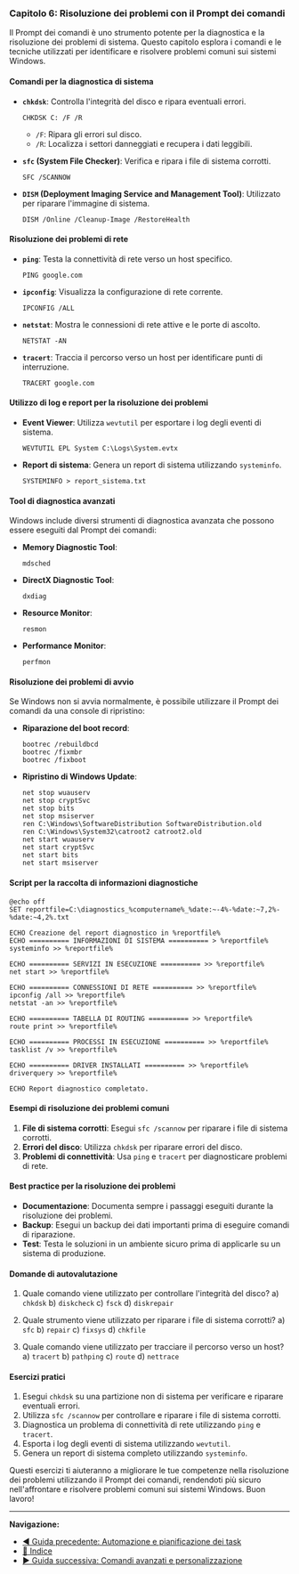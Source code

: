 ### Capitolo 6: Risoluzione dei problemi con il Prompt dei comandi

Il Prompt dei comandi è uno strumento potente per la diagnostica e la risoluzione dei problemi di sistema. Questo capitolo esplora i comandi e le tecniche utilizzati per identificare e risolvere problemi comuni sui sistemi Windows.

#### Comandi per la diagnostica di sistema

- **`chkdsk`**: Controlla l'integrità del disco e ripara eventuali errori.
  ```batch
  CHKDSK C: /F /R
  ```
  - `/F`: Ripara gli errori sul disco.
  - `/R`: Localizza i settori danneggiati e recupera i dati leggibili.

- **`sfc` (System File Checker)**: Verifica e ripara i file di sistema corrotti.
  ```batch
  SFC /SCANNOW
  ```

- **`DISM` (Deployment Imaging Service and Management Tool)**: Utilizzato per riparare l'immagine di sistema.
  ```batch
  DISM /Online /Cleanup-Image /RestoreHealth
  ```

#### Risoluzione dei problemi di rete

- **`ping`**: Testa la connettività di rete verso un host specifico.
  ```batch
  PING google.com
  ```

- **`ipconfig`**: Visualizza la configurazione di rete corrente.
  ```batch
  IPCONFIG /ALL
  ```

- **`netstat`**: Mostra le connessioni di rete attive e le porte di ascolto.
  ```batch
  NETSTAT -AN
  ```

- **`tracert`**: Traccia il percorso verso un host per identificare punti di interruzione.
  ```batch
  TRACERT google.com
  ```

#### Utilizzo di log e report per la risoluzione dei problemi

- **Event Viewer**: Utilizza `wevtutil` per esportare i log degli eventi di sistema.
  ```batch
  WEVTUTIL EPL System C:\Logs\System.evtx
  ```

- **Report di sistema**: Genera un report di sistema utilizzando `systeminfo`.
  ```batch
  SYSTEMINFO > report_sistema.txt
  ```

#### Tool di diagnostica avanzati

Windows include diversi strumenti di diagnostica avanzata che possono essere eseguiti dal Prompt dei comandi:

- **Memory Diagnostic Tool**:
  ```batch
  mdsched
  ```

- **DirectX Diagnostic Tool**:
  ```batch
  dxdiag
  ```

- **Resource Monitor**:
  ```batch
  resmon
  ```

- **Performance Monitor**:
  ```batch
  perfmon
  ```

#### Risoluzione dei problemi di avvio

Se Windows non si avvia normalmente, è possibile utilizzare il Prompt dei comandi da una console di ripristino:

- **Riparazione del boot record**:
  ```batch
  bootrec /rebuildbcd
  bootrec /fixmbr
  bootrec /fixboot
  ```

- **Ripristino di Windows Update**:
  ```batch
  net stop wuauserv
  net stop cryptSvc
  net stop bits
  net stop msiserver
  ren C:\Windows\SoftwareDistribution SoftwareDistribution.old
  ren C:\Windows\System32\catroot2 catroot2.old
  net start wuauserv
  net start cryptSvc
  net start bits
  net start msiserver
  ```

#### Script per la raccolta di informazioni diagnostiche

```batch
@echo off
SET reportfile=C:\diagnostics_%computername%_%date:~-4%-%date:~7,2%-%date:~4,2%.txt

ECHO Creazione del report diagnostico in %reportfile%
ECHO ========== INFORMAZIONI DI SISTEMA ========== > %reportfile%
systeminfo >> %reportfile%

ECHO ========== SERVIZI IN ESECUZIONE ========== >> %reportfile%
net start >> %reportfile%

ECHO ========== CONNESSIONI DI RETE ========== >> %reportfile%
ipconfig /all >> %reportfile%
netstat -an >> %reportfile%

ECHO ========== TABELLA DI ROUTING ========== >> %reportfile%
route print >> %reportfile%

ECHO ========== PROCESSI IN ESECUZIONE ========== >> %reportfile%
tasklist /v >> %reportfile%

ECHO ========== DRIVER INSTALLATI ========== >> %reportfile%
driverquery >> %reportfile%

ECHO Report diagnostico completato.
```

#### Esempi di risoluzione dei problemi comuni

1. **File di sistema corrotti**: Esegui `sfc /scannow` per riparare i file di sistema corrotti.
2. **Errori del disco**: Utilizza `chkdsk` per riparare errori del disco.
3. **Problemi di connettività**: Usa `ping` e `tracert` per diagnosticare problemi di rete.

#### Best practice per la risoluzione dei problemi

- **Documentazione**: Documenta sempre i passaggi eseguiti durante la risoluzione dei problemi.
- **Backup**: Esegui un backup dei dati importanti prima di eseguire comandi di riparazione.
- **Test**: Testa le soluzioni in un ambiente sicuro prima di applicarle su un sistema di produzione.

#### Domande di autovalutazione

1. Quale comando viene utilizzato per controllare l'integrità del disco?
   a) `chkdsk`
   b) `diskcheck`
   c) `fsck`
   d) `diskrepair`

2. Quale strumento viene utilizzato per riparare i file di sistema corrotti?
   a) `sfc`
   b) `repair`
   c) `fixsys`
   d) `chkfile`

3. Quale comando viene utilizzato per tracciare il percorso verso un host?
   a) `tracert`
   b) `pathping`
   c) `route`
   d) `nettrace`

#### Esercizi pratici

1. Esegui `chkdsk` su una partizione non di sistema per verificare e riparare eventuali errori.
2. Utilizza `sfc /scannow` per controllare e riparare i file di sistema corrotti.
3. Diagnostica un problema di connettività di rete utilizzando `ping` e `tracert`.
4. Esporta i log degli eventi di sistema utilizzando `wevtutil`.
5. Genera un report di sistema completo utilizzando `systeminfo`.

Questi esercizi ti aiuteranno a migliorare le tue competenze nella risoluzione dei problemi utilizzando il Prompt dei comandi, rendendoti più sicuro nell'affrontare e risolvere problemi comuni sui sistemi Windows. Buon lavoro!

---

**Navigazione:**
- [◀ Guida precedente: Automazione e pianificazione dei task](<06 Automazione e pianificazione dei task.md>)
- [🔼 Indice](<README.md>)
- [▶ Guida successiva: Comandi avanzati e personalizzazione](<08 Comandi avanzati e personalizzazione.md>)